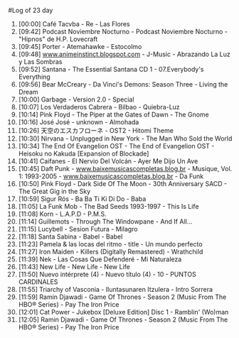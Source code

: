 #Log of 23 day

1. [00:00] Café Tacvba - Re - Las Flores
1. [09:42] Podcast Noviembre Nocturno - Podcast Noviembre Nocturno - "Hipnos" de H.P. Lovecraft
1. [09:45] Porter - Atemahawke - Estocolmo
1. [09:48] www.animeinstinct.blogspot.com - J-Music - Abrazando La Luz y Las Sombras
1. [09:52] Santana - The Essential Santana CD 1 - 07.Everybody's Everything
1. [09:56] Bear McCreary - Da Vinci's Demons: Season Three - Living the Dream
1. [10:00] Garbage - Version 2.0 - Special
1. [10:07] Los Verdaderos Cabrera - Bilbao - Quiebra-Luz
1. [10:14] Pink Floyd - The Piper at the Gates of Dawn - The Gnome
1. [10:16] José José - unknown - Almohada
1. [10:26] 天空のエスカフローネ - OST2 - Hitomi Theme
1. [10:30] Nirvana - Unplugged in New York - The Man Who Sold the World
1. [10:34] The End Of Evangelion OST - The End of Evangelion OST - Heisoku no Kakuda [Expansion of Blockade]
1. [10:41] Caifanes - El Nervio Del Volcán - Ayer Me Dijo Un Ave
1. [10:45] Daft Punk - www.baixemusicascompletas.blog.br - Musique, Vol. 1: 1993-2005 - www.baixemusicascompletas.blog.br - Da Funk
1. [10:50] Pink Floyd - Dark Side Of The Moon - 30th Anniversary SACD - The Great Gig in the Sky
1. [10:59] Sigur Rós - Ba Ba Ti Ki Di Do - Baba
1. [11:05] La Funk Mob - The Bad Seeds 1993-1997 - This Is Life
1. [11:08] Korn - L.A.P.D - P.M.S.
1. [11:14] Guillemots - Through The Windowpane - And If All...
1. [11:15] Lucybell - Sesion Futura - Milagro
1. [11:18] Santa Sabina - Babel - Babel
1. [11:23] Pamela & las locas del ritmo - title - Un mundo perfecto
1. [11:27] Iron Maiden - Killers (Digitally Remastered) - Wrathchild
1. [11:39] Nek - Las Cosas Que Defenderé - Mi Naturaleza
1. [11:43] New Life - New Life - New Life
1. [11:50] Nuevo intérprete (4) - Nuevo título (4) - 10 - PUNTOS CARDINALES
1. [11:55] Triarchy of Vasconia - Iluntasunaren Itzulera - Intro Sorrera
1. [11:59] Ramin Djawadi - Game Of Thrones - Season 2 (Music From The HBO® Series) - Pay The Iron Price
1. [12:01] Cat Power - Jukebox [Deluxe Edition] Disc 1 - Ramblin' (Wo)man
1. [12:05] Ramin Djawadi - Game Of Thrones - Season 2 (Music From The HBO® Series) - Pay The Iron Price
